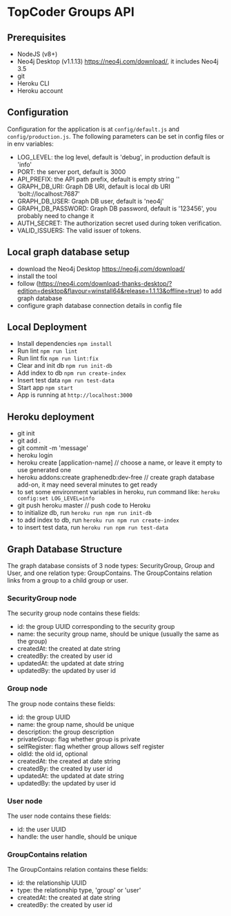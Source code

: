 # TopCoder Groups API

## Prerequisites

- NodeJS (v8+)
- Neo4j Desktop (v1.1.13) https://neo4j.com/download/, it includes Neo4j 3.5
- git
- Heroku CLI
- Heroku account


## Configuration

Configuration for the application is at `config/default.js` and `config/production.js`.
The following parameters can be set in config files or in env variables:

- LOG_LEVEL: the log level, default is 'debug', in production default is 'info'
- PORT: the server port, default is 3000
- API_PREFIX: the API path prefix, default is empty string ''
- GRAPH_DB_URI: Graph DB URI, default is local db URI 'bolt://localhost:7687'
- GRAPH_DB_USER: Graph DB user, default is 'neo4j'
- GRAPH_DB_PASSWORD: Graph DB password, default is '123456', you probably need to change it
- AUTH_SECRET: The authorization secret used during token verification.
- VALID_ISSUERS: The valid issuer of tokens.


## Local graph database setup

- download the Neo4j Desktop https://neo4j.com/download/
- install the tool
- follow (https://neo4j.com/download-thanks-desktop/?edition=desktop&flavour=winstall64&release=1.1.13&offline=true) to add graph database
- configure graph database connection details in config file


## Local Deployment

- Install dependencies `npm install`
- Run lint `npm run lint`
- Run lint fix `npm run lint:fix`
- Clear and init db `npm run init-db`
- Add index to db `npm run create-index`
- Insert test data `npm run test-data`
- Start app `npm start`
- App is running at `http://localhost:3000`


## Heroku deployment
- git init
- git add .
- git commit -m 'message'
- heroku login
- heroku create [application-name] // choose a name, or leave it empty to use generated one
- heroku addons:create graphenedb:dev-free // create graph database add-on, it may need several minutes to get ready
- to set some environment variables in heroku, run command like:
  `heroku config:set LOG_LEVEL=info`
- git push heroku master // push code to Heroku
- to initialize db, run `heroku run npm run init-db`
- to add index to db, run `heroku run npm run create-index`
- to insert test data, run `heroku run npm run test-data`


## Graph Database Structure

The graph database consists of 3 node types: SecurityGroup, Group and User, and one relation type: GroupContains.
The GroupContains relation links from a group to a child group or user.

### SecurityGroup node

The security group node contains these fields:

- id: the group UUID corresponding to the security group
- name: the security group name, should be unique (usually the same as the group)
- createdAt: the created at date string
- createdBy: the created by user id
- updatedAt: the updated at date string
- updatedBy: the updated by user id


### Group node

The group node contains these fields:

- id: the group UUID
- name: the group name, should be unique
- description: the group description
- privateGroup: flag whether group is private
- selfRegister: flag whether group allows self register
- oldId: the old id, optional
- createdAt: the created at date string
- createdBy: the created by user id
- updatedAt: the updated at date string
- updatedBy: the updated by user id


### User node

The user node contains these fields:

- id: the user UUID
- handle: the user handle, should be unique


### GroupContains relation

The GroupContains relation contains these fields:

- id: the relationship UUID
- type: the relationship type, 'group' or 'user'
- createdAt: the created at date string
- createdBy: the created by user id

